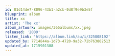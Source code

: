 ```yaml
---
id: 01d14de7-8096-43b1-a2cb-0d8f9e9b3e5f
blueprint: album
title: xx
artist: 'The xx'
album_artwork: images/365albums/xx.jpeg
released: '2009'
listen_link: 'https://album.link/au/i/325808192'
updated_by: 7714844a-1d73-4720-9a32-72b763882513
updated_at: 1715901308
---
```

